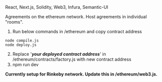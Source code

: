 React, Next.js, Solidity, Web3, Infura, Semantic-UI

Agreements on the ethereum network.
Host agreements in individual "rooms".

1. Run below commands in /ethereum and copy contract address

```
node compile.js
node deploy.js
```

2. Replace '**_your deployed contract address_**' in /ethereum/contracts/factory.js with new contract address
3. npm run dev

**Currently setup for Rinkeby network. Update this in /ethereum/web3.js.**
